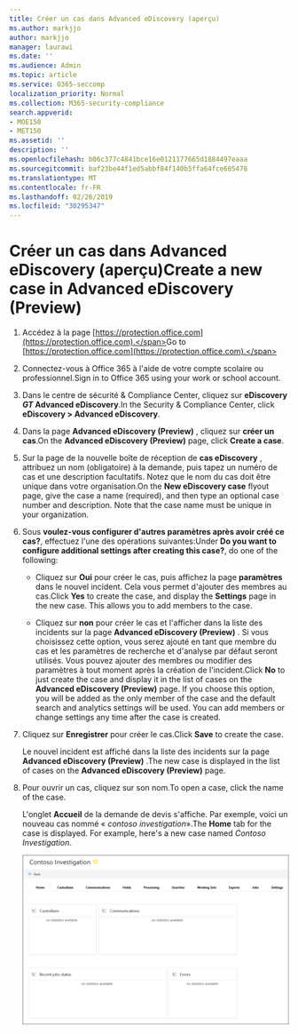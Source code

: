 ```yaml
---
title: Créer un cas dans Advanced eDiscovery (aperçu)
ms.author: markjjo
author: markjjo
manager: laurawi
ms.date: ''
ms.audience: Admin
ms.topic: article
ms.service: O365-seccomp
localization_priority: Normal
ms.collection: M365-security-compliance
search.appverid:
- MOE150
- MET150
ms.assetid: ''
description: ''
ms.openlocfilehash: b06c377c4841bce16e0121177665d1884497eaaa
ms.sourcegitcommit: baf23be44f1ed5abbf84f140b5ffa64fce605478
ms.translationtype: MT
ms.contentlocale: fr-FR
ms.lasthandoff: 02/26/2019
ms.locfileid: "30295347"
---
```

# <a name="create-a-new-case-in-advanced-ediscovery-preview"></a><span data-ttu-id="e3636-102">Créer un cas dans Advanced eDiscovery (aperçu)</span><span class="sxs-lookup"><span data-stu-id="e3636-102">Create a new case in Advanced eDiscovery (Preview)</span></span>    

1. <span data-ttu-id="e3636-103">Accédez à la page [https://protection.office.com](https://protection.office.com).</span><span class="sxs-lookup"><span data-stu-id="e3636-103">Go to [https://protection.office.com](https://protection.office.com).</span></span>
    
2. <span data-ttu-id="e3636-104">Connectez-vous à Office 365 à l'aide de votre compte scolaire ou professionnel.</span><span class="sxs-lookup"><span data-stu-id="e3636-104">Sign in to Office 365 using your work or school account.</span></span>
    
3. <span data-ttu-id="e3636-105">Dans le centre de sécurité & Compliance Center, cliquez sur **eDiscovery _GT_ Advanced eDiscovery**.</span><span class="sxs-lookup"><span data-stu-id="e3636-105">In the Security & Compliance Center, click **eDiscovery > Advanced eDiscovery**.</span></span>
 
4. <span data-ttu-id="e3636-106">Dans la page **Advanced eDiscovery (Preview)** , cliquez sur **créer un cas**.</span><span class="sxs-lookup"><span data-stu-id="e3636-106">On the **Advanced eDiscovery (Preview)** page, click **Create a case**.</span></span>
    
5. <span data-ttu-id="e3636-p101">Sur la page de la nouvelle boîte de réception de **cas eDiscovery** , attribuez un nom (obligatoire) à la demande, puis tapez un numéro de cas et une description facultatifs. Notez que le nom du cas doit être unique dans votre organisation.</span><span class="sxs-lookup"><span data-stu-id="e3636-p101">On the **New eDiscovery case** flyout page, give the case a name (required), and then type an optional case number and description. Note that the case name must be unique in your organization.</span></span>

6. <span data-ttu-id="e3636-109">Sous **voulez-vous configurer d'autres paramètres après avoir créé ce cas?**, effectuez l'une des opérations suivantes:</span><span class="sxs-lookup"><span data-stu-id="e3636-109">Under **Do you want to configure additional settings after creating this case?**, do one of the following:</span></span>

    - <span data-ttu-id="e3636-p102">Cliquez sur **Oui** pour créer le cas, puis affichez la page **paramètres** dans le nouvel incident. Cela vous permet d'ajouter des membres au cas.</span><span class="sxs-lookup"><span data-stu-id="e3636-p102">Click **Yes** to create the case, and display the **Settings** page in the new case. This allows you to add members to the case.</span></span>
    
    - <span data-ttu-id="e3636-p103">Cliquez sur **non** pour créer le cas et l'afficher dans la liste des incidents sur la page **Advanced eDiscovery (Preview)** . Si vous choisissez cette option, vous serez ajouté en tant que membre du cas et les paramètres de recherche et d'analyse par défaut seront utilisés. Vous pouvez ajouter des membres ou modifier des paramètres à tout moment après la création de l'incident.</span><span class="sxs-lookup"><span data-stu-id="e3636-p103">Click **No** to just create the case and display it in the list of cases on the **Advanced eDiscovery (Preview)** page. If you choose this option, you will be added as the only member of the case and the default search and analytics settings will be used. You can add members or change settings any time after the case is created.</span></span>

7. <span data-ttu-id="e3636-115">Cliquez sur **Enregistrer** pour créer le cas.</span><span class="sxs-lookup"><span data-stu-id="e3636-115">Click **Save** to create the case.</span></span>

    <span data-ttu-id="e3636-116">Le nouvel incident est affiché dans la liste des incidents sur la page **Advanced eDiscovery (Preview)** .</span><span class="sxs-lookup"><span data-stu-id="e3636-116">The new case is displayed in the list of cases on the **Advanced eDiscovery (Preview)** page.</span></span> 

8. <span data-ttu-id="e3636-117">Pour ouvrir un cas, cliquez sur son nom.</span><span class="sxs-lookup"><span data-stu-id="e3636-117">To open a case, click the name of the case.</span></span> 

    <span data-ttu-id="e3636-p104">L'onglet **Accueil** de la demande de devis s'affiche. Par exemple, voici un nouveau cas nommé « *contoso investigation*».</span><span class="sxs-lookup"><span data-stu-id="e3636-p104">The **Home** tab for the case is displayed. For example, here's a new case named *Contoso Investigation*.</span></span>

    ![Onglet Accueil pour un nouveau cas dans Advanced eDiscovery](../media/newAeDcase.png)
